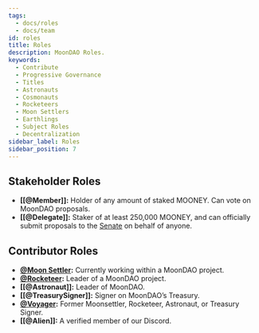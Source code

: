 ```yaml
---
tags:
  - docs/roles
  - docs/team
id: roles
title: Roles
description: MoonDAO Roles.
keywords:
  - Contribute
  - Progressive Governance
  - Titles
  - Astronauts
  - Cosmonauts
  - Rocketeers
  - Moon Settlers
  - Earthlings
  - Subject Roles
  - Decentralization
sidebar_label: Roles
sidebar_position: 7
---
```


## Stakeholder Roles
- **[[@Member]]:** Holder of any amount of staked MOONEY. Can vote on MoonDAO proposals.
- **[[@Delegate]]:** Staker of at least 250,000 MOONEY, and can officially submit proposals to the [Senate](Senate.md) on behalf of anyone.

## Contributor Roles
- **[@Moon Settler](@Moon%20Settler.md):** Currently working within a MoonDAO project.
- **[@Rocketeer](@Rocketeer.md):** Leader of a MoonDAO project.
- **[[@Astronaut]]:** Leader of MoonDAO.
- **[[@TreasurySigner]]:** Signer on MoonDAO’s Treasury.
- **[@Voyager](@Voyager.md):** Former Moonsettler, Rocketeer, Astronaut, or Treasury Signer.
- **[[@Alien]]:** A verified member of our Discord.

